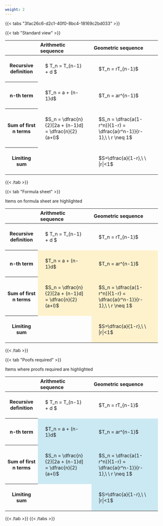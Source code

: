 ```yaml
---
weight: 2
---
```


{{< tabs "3fac26c6-d2c1-40f0-8bc4-18169c2bd033" >}}

{{< tab "Standard view" >}}

<style type="text/css">
#T_b4b69 th.col_heading {
  text-align: left;
  font-size: 1em;
}
#T_b4b69 td {
  text-align: left;
  font-size: 1em;
  padding: 1.5em;
}
</style>
<table id="T_b4b69">
  <thead>
    <tr>
      <th class="blank level0" >&nbsp;</th>
      <th id="T_b4b69_level0_col0" class="col_heading level0 col0" >Arithmetic sequence</th>
      <th id="T_b4b69_level0_col1" class="col_heading level0 col1" >Geometric sequence</th>
    </tr>
  </thead>
  <tbody>
    <tr>
      <th id="T_b4b69_level0_row0" class="row_heading level0 row0" >Recursive definition</th>
      <td id="T_b4b69_row0_col0" class="data row0 col0" >$ T_n = T_{n-1} + d $</td>
      <td id="T_b4b69_row0_col1" class="data row0 col1" >$T_n = rT_{n-1}$</td>
    </tr>
    <tr>
      <th id="T_b4b69_level0_row1" class="row_heading level0 row1" >n-th term</th>
      <td id="T_b4b69_row1_col0" class="data row1 col0" >$T_n = a + (n-1)d$</td>
      <td id="T_b4b69_row1_col1" class="data row1 col1" >$T_n = ar^{n-1}$</td>
    </tr>
    <tr>
      <th id="T_b4b69_level0_row2" class="row_heading level0 row2" >Sum of first n terms</th>
      <td id="T_b4b69_row2_col0" class="data row2 col0" >$S_n = \dfrac{n}{2}[2a + (n-1)d] = \dfrac{n}{2}(a+l)$</td>
      <td id="T_b4b69_row2_col1" class="data row2 col1" >$S_n = \dfrac{a(1-r^n)}{1-r} = \dfrac{a(r^n-1)}{r-1},\ \  r \neq 1$</td>
    </tr>
    <tr>
      <th id="T_b4b69_level0_row3" class="row_heading level0 row3" >Limiting sum</th>
      <td id="T_b4b69_row3_col0" class="data row3 col0" ></td>
      <td id="T_b4b69_row3_col1" class="data row3 col1" >$S=\dfrac{a}{1-r},\ \ |r|<1$</td>
    </tr>
  </tbody>
</table>
{{< /tab >}}

{{< tab "Formula sheet" >}}

Items on formula sheet are highlighted 
<br>
<style type="text/css">
#T_b008f th.col_heading {
  text-align: left;
  font-size: 1em;
}
#T_b008f td {
  text-align: left;
  font-size: 1em;
  padding: 1.5em;
}
#T_b008f_row0_col0, #T_b008f_row0_col1, #T_b008f_row3_col0 {
  background-color: rgba(0,0,0,0);
}
#T_b008f_row1_col0, #T_b008f_row1_col1, #T_b008f_row2_col0, #T_b008f_row2_col1, #T_b008f_row3_col1 {
  background-color: rgba(255,194,10, 0.2);
}
</style>
<table id="T_b008f">
  <thead>
    <tr>
      <th class="blank level0" >&nbsp;</th>
      <th id="T_b008f_level0_col0" class="col_heading level0 col0" >Arithmetic sequence</th>
      <th id="T_b008f_level0_col1" class="col_heading level0 col1" >Geometric sequence</th>
    </tr>
  </thead>
  <tbody>
    <tr>
      <th id="T_b008f_level0_row0" class="row_heading level0 row0" >Recursive definition</th>
      <td id="T_b008f_row0_col0" class="data row0 col0" >$ T_n = T_{n-1} + d $</td>
      <td id="T_b008f_row0_col1" class="data row0 col1" >$T_n = rT_{n-1}$</td>
    </tr>
    <tr>
      <th id="T_b008f_level0_row1" class="row_heading level0 row1" >n-th term</th>
      <td id="T_b008f_row1_col0" class="data row1 col0" >$T_n = a + (n-1)d$</td>
      <td id="T_b008f_row1_col1" class="data row1 col1" >$T_n = ar^{n-1}$</td>
    </tr>
    <tr>
      <th id="T_b008f_level0_row2" class="row_heading level0 row2" >Sum of first n terms</th>
      <td id="T_b008f_row2_col0" class="data row2 col0" >$S_n = \dfrac{n}{2}[2a + (n-1)d] = \dfrac{n}{2}(a+l)$</td>
      <td id="T_b008f_row2_col1" class="data row2 col1" >$S_n = \dfrac{a(1-r^n)}{1-r} = \dfrac{a(r^n-1)}{r-1},\ \  r \neq 1$</td>
    </tr>
    <tr>
      <th id="T_b008f_level0_row3" class="row_heading level0 row3" >Limiting sum</th>
      <td id="T_b008f_row3_col0" class="data row3 col0" ></td>
      <td id="T_b008f_row3_col1" class="data row3 col1" >$S=\dfrac{a}{1-r},\ \ |r|<1$</td>
    </tr>
  </tbody>
</table>
{{< /tab >}}

{{< tab "Poofs required" >}}

Items where proofs required are highlighted 
<br>
<style type="text/css">
#T_5b2eb th.col_heading {
  text-align: left;
  font-size: 1em;
}
#T_5b2eb td {
  text-align: left;
  font-size: 1em;
  padding: 1.5em;
}
#T_5b2eb_row0_col0, #T_5b2eb_row0_col1, #T_5b2eb_row3_col0 {
  background-color: rgba(0,0,0,0);
}
#T_5b2eb_row1_col0, #T_5b2eb_row1_col1, #T_5b2eb_row2_col0, #T_5b2eb_row2_col1, #T_5b2eb_row3_col1 {
  background-color: rgba(0,150,200, 0.2);
}
</style>
<table id="T_5b2eb">
  <thead>
    <tr>
      <th class="blank level0" >&nbsp;</th>
      <th id="T_5b2eb_level0_col0" class="col_heading level0 col0" >Arithmetic sequence</th>
      <th id="T_5b2eb_level0_col1" class="col_heading level0 col1" >Geometric sequence</th>
    </tr>
  </thead>
  <tbody>
    <tr>
      <th id="T_5b2eb_level0_row0" class="row_heading level0 row0" >Recursive definition</th>
      <td id="T_5b2eb_row0_col0" class="data row0 col0" >$ T_n = T_{n-1} + d $</td>
      <td id="T_5b2eb_row0_col1" class="data row0 col1" >$T_n = rT_{n-1}$</td>
    </tr>
    <tr>
      <th id="T_5b2eb_level0_row1" class="row_heading level0 row1" >n-th term</th>
      <td id="T_5b2eb_row1_col0" class="data row1 col0" >$T_n = a + (n-1)d$</td>
      <td id="T_5b2eb_row1_col1" class="data row1 col1" >$T_n = ar^{n-1}$</td>
    </tr>
    <tr>
      <th id="T_5b2eb_level0_row2" class="row_heading level0 row2" >Sum of first n terms</th>
      <td id="T_5b2eb_row2_col0" class="data row2 col0" >$S_n = \dfrac{n}{2}[2a + (n-1)d] = \dfrac{n}{2}(a+l)$</td>
      <td id="T_5b2eb_row2_col1" class="data row2 col1" >$S_n = \dfrac{a(1-r^n)}{1-r} = \dfrac{a(r^n-1)}{r-1},\ \  r \neq 1$</td>
    </tr>
    <tr>
      <th id="T_5b2eb_level0_row3" class="row_heading level0 row3" >Limiting sum</th>
      <td id="T_5b2eb_row3_col0" class="data row3 col0" ></td>
      <td id="T_5b2eb_row3_col1" class="data row3 col1" >$S=\dfrac{a}{1-r},\ \ |r|<1$</td>
    </tr>
  </tbody>
</table>
{{< /tab >}}
{{< /tabs >}}
